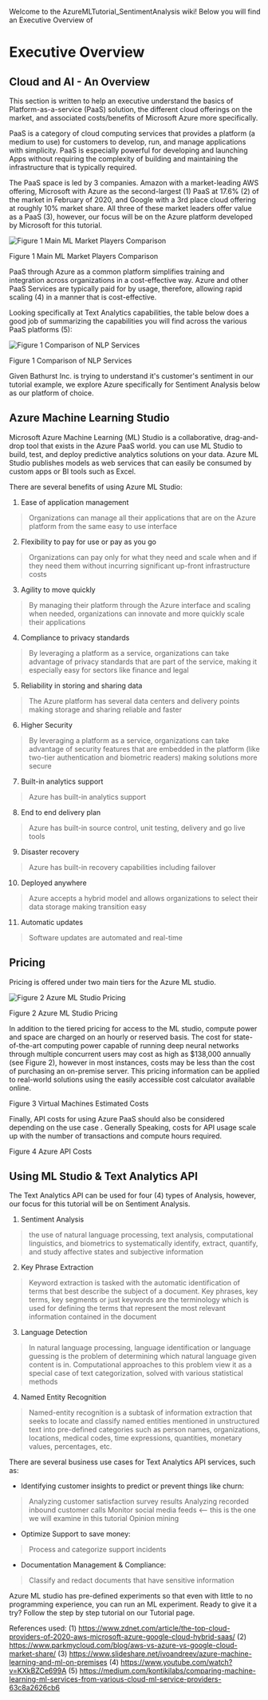 Welcome to the AzureMLTutorial_SentimentAnalysis wiki! Below you will find an Executive Overview of 

# **Executive Overview**

## **Cloud and AI - An Overview**

This section is written to help an executive understand the basics of Platform-as-a-service (PaaS) solution, the different cloud offerings on the market, and associated costs/benefits of Microsoft Azure more specifically.

PaaS is a category of cloud computing services that provides a platform (a medium to use) for customers to develop, run, and manage applications with simplicity. PaaS is especially powerful for developing and launching Apps without requiring the complexity of building and maintaining the infrastructure that is typically required.

The PaaS space is led by 3 companies. Amazon with a market-leading AWS offering, Microsoft with Azure as the second-largest (1) PaaS at 17.6% (2) of the market in February of 2020, and Google with a 3rd place cloud offering at roughly 10% market share. All three of these market leaders offer value as a PaaS (3), however, our focus will be on the Azure platform developed by Microsoft for this tutorial.

![Figure 1 Main ML Market Players Comparison](https://github.com/cShellinc/AzureMLTutorial_SentimentAnalysis/issues/3)

Figure 1 Main ML Market Players Comparison

PaaS through Azure as a common platform simplifies training and integration across organizations in a cost-effective way. Azure and other PaaS Services are typically paid for by usage, therefore, allowing rapid scaling (4) in a manner that is cost-effective. 

Looking specifically at Text Analytics capabilities, the table below does a good job of summarizing the capabilities you will find across the various PaaS platforms (5):
 
![Figure 1 Comparison of NLP Services](https://user-images.githubusercontent.com/55206834/86625341-f254de00-bf92-11ea-81a8-f0297571805d.png)

Figure 1 Comparison of NLP Services

Given Bathurst Inc. is trying to understand it's customer's sentiment in our tutorial example, we explore Azure specifically for Sentiment Analysis below as our platform of choice. 

## **Azure Machine Learning Studio**

Microsoft Azure Machine Learning (ML) Studio is a collaborative, drag-and-drop tool that exists in the Azure PaaS world. you can use ML Studio to build, test, and deploy predictive analytics solutions on your data. Azure ML Studio publishes models as web services that can easily be consumed by custom apps or BI tools such as Excel. 

There are several benefits of using Azure ML Studio: 
1. Ease of application management
> Organizations can manage all their applications that are on the Azure platform from the same easy to use interface
2. Flexibility to pay for use or pay as you go
> Organizations can pay only for what they need and scale when and if they need them without incurring significant up-front infrastructure costs
3. Agility to move quickly
> By managing their platform through the Azure interface and scaling when needed, organizations can innovate and more quickly scale their applications
4. Compliance to privacy standards
> By leveraging a platform as a service, organizations can take advantage of privacy standards that are part of the service, making it especially easy for sectors like finance and legal
5. Reliability in storing and sharing data
> The Azure platform has several data centers and delivery points making storage and sharing reliable and faster
6. Higher Security
> By leveraging a platform as a service, organizations can take advantage of security features that are embedded in the platform (like two-tier authentication and biometric readers) making solutions more secure
7. Built-in analytics support
> Azure has built-in analytics support
8. End to end delivery plan
> Azure has built-in source control, unit testing, delivery and go live tools
9. Disaster recovery
> Azure has built-in recovery capabilities including failover
10. Deployed anywhere
> Azure accepts a hybrid model and allows organizations to select their data storage making transition easy
11. Automatic updates
> Software updates are automated and real-time
 
## **Pricing**

Pricing is offered under two main tiers  for the Azure ML studio.
 
![Figure 2 Azure ML Studio Pricing](https://user-images.githubusercontent.com/55206834/86628112-685b4400-bf97-11ea-9ea2-26d257612fac.png)

Figure 2 Azure ML Studio Pricing


In addition to the tiered pricing for access to the ML studio, compute power and space are charged on an hourly or reserved basis. The cost for state-of-the-art computing power capable of running deep neural networks through multiple concurrent users may cost as high as $138,000 annually (see Figure 2), however in most instances, costs may be less than the cost of purchasing an on-premise server. This pricing information can be applied to real-world solutions using the easily accessible cost calculator available online.



Figure 3 Virtual Machines Estimated Costs


Finally, API costs for using Azure PaaS should also be considered depending on the use case . Generally Speaking, costs for API usage scale up with the number of transactions and compute hours required.


Figure 4 Azure API Costs
 
## **Using ML Studio & Text Analytics API**

The Text Analytics API can be used for four (4) types of Analysis, however, our focus for this tutorial will be on Sentiment Analysis.

1. Sentiment Analysis  
> the use of natural language processing, text analysis, computational linguistics, and biometrics to systematically identify, extract, quantify, and study affective states and subjective information
2. Key Phrase Extraction 
> Keyword extraction is tasked with the automatic identification of terms that best describe the subject of a document. Key phrases, key terms, key segments or just keywords are the terminology which is used for defining the terms that represent the most relevant information contained in the document
3. Language Detection 
> In natural language processing, language identification or language guessing is the problem of determining which natural language given content is in. Computational approaches to this problem view it as a special case of text categorization, solved with various statistical methods
4. Named Entity Recognition 
> Named-entity recognition is a subtask of information extraction that seeks to locate and classify named entities mentioned in unstructured text into pre-defined categories such as person names, organizations, locations, medical codes, time expressions, quantities, monetary values, percentages, etc.

There are several business use cases for Text Analytics API services, such as: 

* Identifying customer insights to predict or prevent things like churn:
> Analyzing customer satisfaction survey results 
> Analyzing recorded inbound customer calls
> Monitor social media feeds <-- this is the one we will examine in this tutorial
> Opinion mining

* Optimize Support to save money:
> Process and categorize support incidents

* Documentation Management & Compliance:
> Classify and redact documents that have sensitive information

Azure ML studio has pre-defined experiments so that even with little to no programming experience, you can run an ML experiment. Ready to give it a try? Follow the step by step tutorial on our Tutorial page.

References used:
(1) https://www.zdnet.com/article/the-top-cloud-providers-of-2020-aws-microsoft-azure-google-cloud-hybrid-saas/ 
(2) https://www.parkmycloud.com/blog/aws-vs-azure-vs-google-cloud-market-share/ 
(3) https://www.slideshare.net/ivoandreev/azure-machine-learning-and-ml-on-premises
(4) https://www.youtube.com/watch?v=KXkBZCe699A 
(5) https://medium.com/kontikilabs/comparing-machine-learning-ml-services-from-various-cloud-ml-service-providers-63c8a2626cb6 


